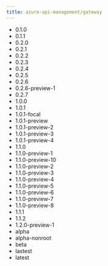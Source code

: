 ```yaml
---
title: azure-api-management/gateway
---
```

- 0.1.0
- 0.1.1
- 0.2.0
- 0.2.1
- 0.2.2
- 0.2.3
- 0.2.4
- 0.2.5
- 0.2.6
- 0.2.6-preview-1
- 0.2.7
- 1.0.0
- 1.0.1
- 1.0.1-focal
- 1.0.1-preview
- 1.0.1-preview-2
- 1.0.1-preview-3
- 1.0.1-preview-4
- 1.1.0
- 1.1.0-preview-1
- 1.1.0-preview-10
- 1.1.0-preview-2
- 1.1.0-preview-3
- 1.1.0-preview-4
- 1.1.0-preview-5
- 1.1.0-preview-6
- 1.1.0-preview-7
- 1.1.0-preview-8
- 1.1.1
- 1.1.2
- 1.2.0-preview-1
- alpha
- alpha-nonroot
- beta
- lastest
- latest
